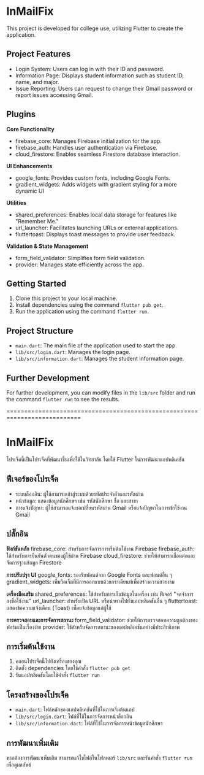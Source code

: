 # InMailFix

This project is developed for college use, utilizing Flutter to create the application.

## Project Features

- Login System: Users can log in with their ID and password.
- Information Page: Displays student information such as student ID, name, and major.
- Issue Reporting: Users can request to change their Gmail password or report issues accessing Gmail.

## Plugins

**Core Functionality**
- firebase_core: Manages Firebase initialization for the app.
- firebase_auth: Handles user authentication via Firebase.
- cloud_firestore: Enables seamless Firestore database interaction.
  
**UI Enhancements**
- google_fonts: Provides custom fonts, including Google Fonts.
- gradient_widgets: Adds widgets with gradient styling for a more dynamic UI
  
**Utilities**
- shared_preferences: Enables local data storage for features like "Remember Me."
- url_launcher: Facilitates launching URLs or external applications.
- fluttertoast: Displays toast messages to provide user feedback.
  
**Validation & State Management**
- form_field_validator: Simplifies form field validation.
- provider: Manages state efficiently across the app.

## Getting Started

1. Clone this project to your local machine.
2. Install dependencies using the command `flutter pub get`.
3. Run the application using the command `flutter run`.

## Project Structure

- `main.dart`: The main file of the application used to start the app.
- `lib/src/login.dart`: Manages the login page.
- `lib/src/information.dart`: Manages the student information page.

## Further Development

For further development, you can modify files in the `lib/src` folder and run the command `flutter run` to see the results.

===========================================================================

# InMailFix

โปรเจ็คนี้เป็นโปรเจ็คที่พัฒนาขึ้นเพื่อใช้ในวิทยาลัย โดยใช้ Flutter ในการพัฒนาแอปพลิเคชัน

## ฟีเจอร์ของโปรเจ็ค

- ระบบล็อกอิน: ผู้ใช้สามารถเข้าสู่ระบบด้วยรหัสประจำตัวและรหัสผ่าน
- หน้าข้อมูล: แสดงข้อมูลนักศึกษา เช่น รหัสนักศึกษา ชื่อ และสาขา
- การแจ้งปัญหา: ผู้ใช้สามารถแจ้งขอเปลี่ยนรหัสผ่าน Gmail หรือแจ้งปัญหาในการเข้าใช้งาน Gmail

## ปลั๊กอิน

**ฟังก์ชันหลัก**
firebase_core: สำหรับการจัดการการเริ่มต้นใช้งาน Firebase
firebase_auth: ใช้สำหรับการยืนยันตัวตนของผู้ใช้ผ่าน Firebase
cloud_firestore: ช่วยให้สามารถเชื่อมต่อและจัดการฐานข้อมูล Firestore

**การปรับปรุง UI**
google_fonts: รองรับฟอนต์จาก Google Fonts และฟอนต์อื่น ๆ
gradient_widgets: เพิ่มวิดเจ็ตที่มีการออกแบบด้วยกราเดียนท์เพื่อสร้างความสวยงาม

**เครื่องมือเสริม**
shared_preferences: ใช้สำหรับการเก็บข้อมูลในเครื่อง เช่น ฟีเจอร์ "จดจำการลงชื่อใช้งาน"
url_launcher: สำหรับเปิด URL หรือนำทางไปยังแอปพลิเคชันอื่น ๆ
fluttertoast: แสดงข้อความแจ้งเตือน (Toast) เพื่อแจ้งข้อมูลแก่ผู้ใช้

**การตรวจสอบและการจัดการสถานะ**
form_field_validator: ช่วยให้การตรวจสอบความถูกต้องของฟอร์มเป็นเรื่องง่าย
provider: ใช้สำหรับจัดการสถานะของแอปพลิเคชันอย่างมีประสิทธิภาพ

## การเริ่มต้นใช้งาน

1. คลอนโปรเจ็คนี้ไปยังเครื่องของคุณ
2. ติดตั้ง dependencies โดยใช้คำสั่ง `flutter pub get`
3. รันแอปพลิเคชันโดยใช้คำสั่ง `flutter run`

## โครงสร้างของโปรเจ็ค

- `main.dart`: ไฟล์หลักของแอปพลิเคชันที่ใช้ในการเริ่มต้นแอป
- `lib/src/login.dart`: ไฟล์ที่ใช้ในการจัดการหน้าล็อกอิน
- `lib/src/information.dart`: ไฟล์ที่ใช้ในการจัดการหน้าข้อมูลนักศึกษา

## การพัฒนาเพิ่มเติม

หากต้องการพัฒนาเพิ่มเติม สามารถแก้ไขไฟล์ในโฟลเดอร์ `lib/src` และรันคำสั่ง `flutter run` เพื่อดูผลลัพธ์
